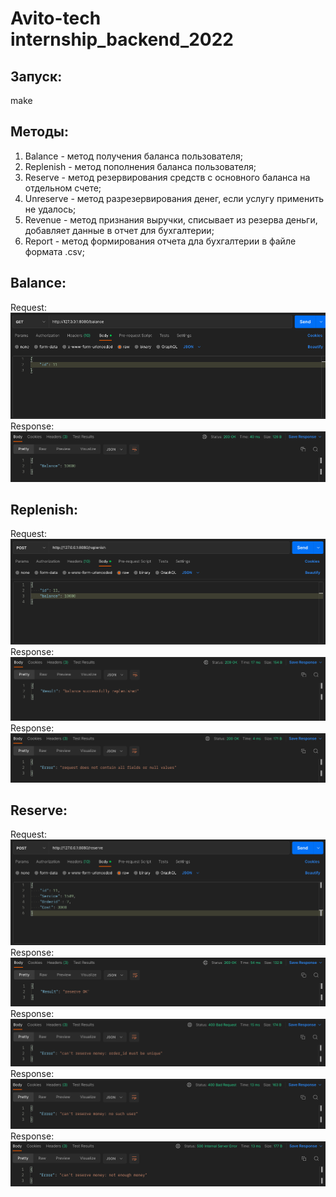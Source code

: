 # Avito-tech internship_backend_2022
## Запуск:
make
## Методы:
1) Balance - метод получения баланса пользователя;
2) Replenish - метод пополнения баланса пользователя;
3) Reserve - метод резервирования средств с основного баланса на отдельном счете;
4) Unreserve - метод разрезервирования денег, если услугу применить не удалось;
5) Revenue - метод признания выручки, списывает из резерва деньги, добавляет данные в отчет для бухгалтерии;
6) Report - метод формирования отчета дла бухгалтерии в файле формата .csv;

## Balance:
Request:
![balance_request](https://github.com/Ccaswell42/Avito/blob/main/screenshots/balance_req.png)
Response:
![balance_response](https://github.com/Ccaswell42/Avito/blob/main/screenshots/balance_resp.png)
## Replenish:
Request:
![replenish_request](https://github.com/Ccaswell42/Avito/blob/main/screenshots/replenish_req.png)
Response:
![replenish_response](https://github.com/Ccaswell42/Avito/blob/main/screenshots/replenish_resp.png)
Response:
![replenish_bad_response](https://github.com/Ccaswell42/Avito/blob/main/screenshots/replenish_badresp.png)
## Reserve:
Request:
![reserve_request](https://github.com/Ccaswell42/Avito/blob/main/screenshots/reserve_req.png)
Response:
![reserve_response](https://github.com/Ccaswell42/Avito/blob/main/screenshots/reserve_resp.png)
Response:
![reserve_bad_response](https://github.com/Ccaswell42/Avito/blob/main/screenshots/reserve_badresp.png)
Response:
![reserve_bad_response](https://github.com/Ccaswell42/Avito/blob/main/screenshots/reserve_badresp2.png)
Response:
![reserve_bad_response](https://github.com/Ccaswell42/Avito/blob/main/screenshots/reserve_badresp3.png)
